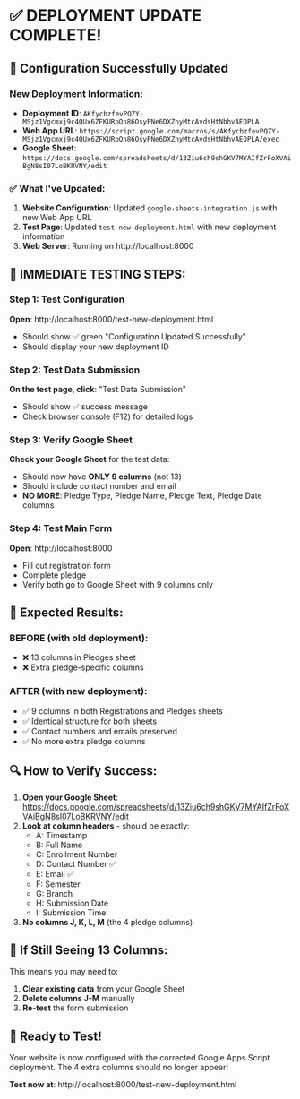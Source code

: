 # ✅ DEPLOYMENT UPDATE COMPLETE!

## 🚀 **Configuration Successfully Updated**

### **New Deployment Information:**
- **Deployment ID**: `AKfycbzfevPQZY-MSjz1Vgcmxj9c4QUx6ZFKURpQn86OsyPNe6DXZnyMtcAvdsHtNbhvAEQPLA`
- **Web App URL**: `https://script.google.com/macros/s/AKfycbzfevPQZY-MSjz1Vgcmxj9c4QUx6ZFKURpQn86OsyPNe6DXZnyMtcAvdsHtNbhvAEQPLA/exec`
- **Google Sheet**: `https://docs.google.com/spreadsheets/d/13Ziu6ch9shGKV7MYAIfZrFoXVAiBgN8sI07LoBKRVNY/edit`

### **✅ What I've Updated:**
1. **Website Configuration**: Updated `google-sheets-integration.js` with new Web App URL
2. **Test Page**: Updated `test-new-deployment.html` with new deployment information
3. **Web Server**: Running on http://localhost:8000

## 🧪 **IMMEDIATE TESTING STEPS:**

### **Step 1: Test Configuration**
**Open**: http://localhost:8000/test-new-deployment.html
- Should show ✅ green "Configuration Updated Successfully"
- Should display your new deployment ID

### **Step 2: Test Data Submission**
**On the test page, click**: "Test Data Submission"
- Should show ✅ success message
- Check browser console (F12) for detailed logs

### **Step 3: Verify Google Sheet**
**Check your Google Sheet** for the test data:
- Should now have **ONLY 9 columns** (not 13)
- Should include contact number and email
- **NO MORE**: Pledge Type, Pledge Name, Pledge Text, Pledge Date columns

### **Step 4: Test Main Form**
**Open**: http://localhost:8000
- Fill out registration form
- Complete pledge
- Verify both go to Google Sheet with 9 columns only

## 🎯 **Expected Results:**

### **BEFORE (with old deployment):**
- ❌ 13 columns in Pledges sheet
- ❌ Extra pledge-specific columns

### **AFTER (with new deployment):**
- ✅ 9 columns in both Registrations and Pledges sheets
- ✅ Identical structure for both sheets
- ✅ Contact numbers and emails preserved
- ✅ No more extra pledge columns

## 🔍 **How to Verify Success:**

1. **Open your Google Sheet**: https://docs.google.com/spreadsheets/d/13Ziu6ch9shGKV7MYAIfZrFoXVAiBgN8sI07LoBKRVNY/edit
2. **Look at column headers** - should be exactly:
   - A: Timestamp
   - B: Full Name
   - C: Enrollment Number
   - D: Contact Number ✅
   - E: Email ✅
   - F: Semester
   - G: Branch
   - H: Submission Date
   - I: Submission Time
3. **No columns J, K, L, M** (the 4 pledge columns)

## 🚨 **If Still Seeing 13 Columns:**

This means you may need to:
1. **Clear existing data** from your Google Sheet
2. **Delete columns J-M** manually
3. **Re-test** the form submission

## 🎉 **Ready to Test!**

Your website is now configured with the corrected Google Apps Script deployment. The 4 extra columns should no longer appear!

**Test now at**: http://localhost:8000/test-new-deployment.html
